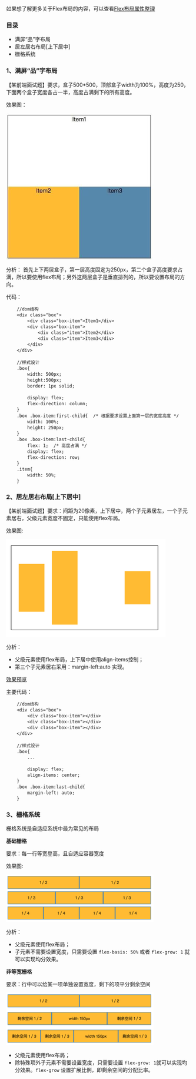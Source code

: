 如果想了解更多关于Flex布局的内容，可以查看[Flex布局属性整理][link2]

### 目录
* 满屏“品”字布局
* 居左居右布局[上下居中]
* 栅格系统

### 1、满屏“品”字布局
【某前端面试题】要求，盒子500*500，顶部盒子width为100%，高度为250，下面两个盒子宽度各占一半，高度占满剩下的所有高度。

效果图：

![满屏“品”字布局][image1]

分析：
首先上下两层盒子，第一层高度固定为250px，第二个盒子高度要求占满，所以要使用flex布局；另外这两层盒子是垂直排列的，所以要设置布局的方向。

代码：
```
    //dom结构
    <div class="box">
        <div class="box-item">Item1</div>
        <div class="box-item">
            <div class="item">Item2</div>
            <div class="item">Item3</div>
        </div>
    </div>

    //样式设计
    .box{
        width: 500px;
        height:500px;
        border: 1px solid;

        display: flex;
        flex-direction: column;
    }
    .box .box-item:first-child{  /* 根据要求设置上面第一层的宽度高度 */
        width: 100%;
        height: 250px;
    }
    .box .box-item:last-child{ 
        flex: 1;  /* 高度占满 */
        display: flex;
        flex-direction: row;
    }
    .item{
        width: 50%;
    }
```
### 2、居左居右布局[上下居中]
【某前端面试题】要求：间距为20像素，上下居中，两个子元素居左，一个子元素居右，父级元素宽度不固定，只能使用flex布局。

效果图:

![demo.png][image2]

分析：

* 父级元素使用flex布局，上下居中使用align-items控制；
* 第三个子元素居右采用：margin-left:auto 实现。

[效果预览][link1]

主要代码：
```
    //dom结构
    <div class="box">
        <div class="box-item"></div>
        <div class="box-item"></div>
        <div class="box-item"></div>
    </div>

    //样式设计
    .box{
        ...

        display: flex;
        align-items: center;
    }
    .box .box-item:last-child{
        margin-left: auto;
    }
```

### 3、栅格系统
栅格系统是自适应系统中最为常见的布局

**基础栅格**

要求：每一行等宽登高，且自适应容器宽度

效果图:

![demo.png][image3]

分析：

* 父级元素使用flex布局；
* 子元素不需要设置宽度，只需要设置 `flex-basis: 50%` 或者  `flex-grow: 1`  就可以实现均分效果。

**非等宽栅格**

要求：行中可以给某一项单独设置宽度，剩下的项平分剩余空间

![demo.png][image4]

* 父级元素使用flex布局；
* 除特殊项外子元素不需要设置宽度，只需要设置 `flex-grow: 1`就可以实现均分效果。`flex-grow` 设置扩展比例，即剩余空间的分配比率。

[image1]: ../assets/1500315-c0710d355d691c8e.png
[image2]: ../assets/1500315-1cb4ec255177082b.png?imageMogr2/auto-orient/strip%7CimageView2/2/w/500
[image3]: ../assets/1500315-e9906573f6325f8d.png
[image4]: ../assets/1500315-3780035bcf9976e4.png

[link1]: (https://junruchen.github.io/css/demo/css-flex-usage1.html)
[link2]: (https://github.com/junruchen/junruchen.github.io/wiki/CSS-Flex%E5%B8%83%E5%B1%80%E5%B1%9E%E6%80%A7%E6%95%B4%E7%90%86)